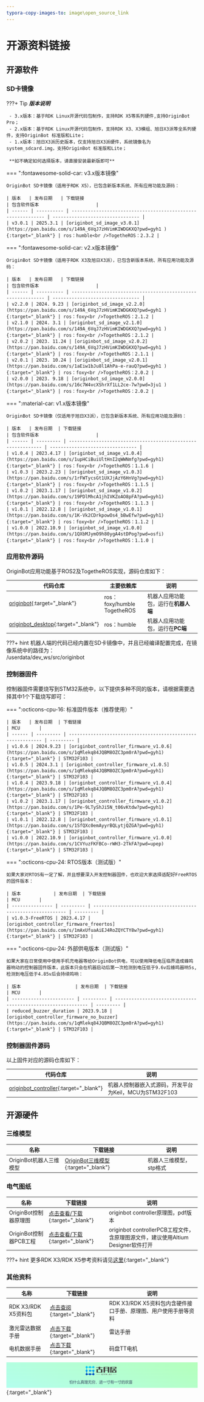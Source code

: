 ```yaml
---
typora-copy-images-to: image\open_source_link
---
```


# **开源资料链接**



## **开源软件**

### **SD卡镜像**

???+ Tip
    ***版本说明***
    
     - 3.x版本：基于RDK Linux开源代码包制作，支持RDK X5等系列硬件,支持OriginBot Pro；
     - 2.x版本：基于RDK Linux开源代码包制作，支持RDK X3、X3模组、旭日X3派等全系列硬件，支持OriginBot 标准版和Lite；
     - 1.x版本：旭日X3派历史版本，仅支持旭日X3派硬件，系统镜像名为system_sdcard.img，支持OriginBot 标准版和Lite；
     
     **如不确定如何选择版本，请直接安装最新版即可**

=== ":fontawesome-solid-car: v3.x版本镜像"

    OriginBot SD卡镜像（适用于RDK X5），已包含新版本系统、所有应用功能及源码：
    
    | 版本   | 发布日期   | 下载链接                                                     | 包含软件版本                     |
    | ------ | ---------- | ------------------------------------------------------------ | -------------------------------- |
    | v3.0.1 | 2025.3.1 | [originbot_sd_image_v3.0.1](https://pan.baidu.com/s/149A_6VqJ7zHVimKIWDGKXQ?pwd=gyh1 ){:target="_blank"} | ros：humble<br />TogetheROS：2.3.2 |


=== ":fontawesome-solid-car: v2.x版本镜像"

    OriginBot SD卡镜像（适用于RDK X3及旭日X3派），已包含新版本系统、所有应用功能及源码：
    
    | 版本   | 发布日期   | 下载链接                                                     | 包含软件版本                     |
    | ------ | ---------- | ------------------------------------------------------------ | -------------------------------- |
    | v2.2.0 | 2024. 9.23 | [originbot_sd_image_v2.2.0](https://pan.baidu.com/s/149A_6VqJ7zHVimKIWDGKXQ?pwd=gyh1 ){:target="_blank"} | ros：foxy<br />TogetheROS：2.1.2 |
    | v2.1.0 | 2024. 3.1 | [originbot_sd_image_v2.1.0](https://pan.baidu.com/s/149A_6VqJ7zHVimKIWDGKXQ?pwd=gyh1 ){:target="_blank"} | ros：foxy<br />TogetheROS：2.1.2 |
    | v2.0.2 | 2023. 11.24 | [originbot_sd_image_v2.0.2](https://pan.baidu.com/s/149A_6VqJ7zHVimKIWDGKXQ?pwd=gyh1 ){:target="_blank"} | ros：foxy<br />TogetheROS：2.1.1 |
    | v2.0.1 | 2023. 10.24 | [originbot_sd_image_v2.0.1](https://pan.baidu.com/s/1aEiw1bJu8l1AhPa-e-rauQ?pwd=gyh1 ){:target="_blank"} | ros：foxy<br />TogetheROS：2.0.2 |
    | v2.0.0 | 2023. 9.18 | [originbot_sd_image_v2.0.0](https://pan.baidu.com/s/16c7W4vcXShrXf1LL2ce-7w?pwd=3ju1 ){:target="_blank"} | ros：foxy<br />TogetheROS：2.0.2 |



=== ":material-car: v1.x版本镜像"

    OriginBot SD卡镜像（仅适用于旭日X3派），已包含新版本系统、所有应用功能及源码：
    
    | 版本   | 发布日期  | 下载链接                                                     | 包含软件版本                     |
    | ------ | --------- | ------------------------------------------------------------ | -------------------------------- |
    | v1.0.4 | 2023.4.17 | [originbot_sd_image_v1.0.4](https://pan.baidu.com/s/1upHCiBuiUltHnI2qWWNmfg?pwd=gyh1){:target="_blank"} | ros：foxy<br />TogetheROS：1.1.6 |
    | v1.0.3 | 2023.2.23 | [originbot_sd_image_v1.0.3](https://pan.baidu.com/s/1rFWTycsGt1UXJjAzY6HnVg?pwd=gyh1){:target="_blank"} | ros：foxy<br />TogetheROS：1.1.5 |
    | v1.0.2 | 2023.1.17 | [originbot_sd_image_v1.0.2](https://pan.baidu.com/s/19PDlMhcA1jhIVKZoAO8pFA?pwd=gyh1){:target="_blank"} | ros：foxy<br />TogetheROS：1.1.3 |
    | v1.0.1 | 2022.12.8 | [originbot_sd_image_v1.0.1](https://pan.baidu.com/s/1K-Vk2CDrkpowOs4_bBwEfw?pwd=gyh1){:target="_blank"} | ros：foxy<br />TogetheROS：1.1.2 |
    | v1.0.0 | 2022.10.9 | [originbot_sd_image_v1.0.0](https://pan.baidu.com/s/1QXbMJymO9h80ygA4stDPog?pwd=osfi){:target="_blank"} | ros：foxy<br />TogetheROS：1.1.0 |



### **应用软件源码**

OriginBot应用功能基于ROS2及TogetheROS实现，源码仓库如下：

| 代码仓库                                                     | 主要依赖库                 | 说明                                 |
| ------------------------------------------------------------ | -------------------------- | ------------------------------------ |
| [originbot](https://gitee.com/guyuehome/originbot){:target="_blank"} | ros：foxy/humble<br />TogetheROS | 机器人应用功能包，运行在**机器人端** |
| [originbot_desktop](https://gitee.com/guyuehome/originbot_desktop){:target="_blank"} | ros：humble                  | 机器人应用功能包，运行在**PC端**     |

???+ hint
	机器人端的代码已经内置在SD卡镜像中，并且已经编译配置完成，在镜像系统中的路径为：</br>/userdata/dev_ws/src/originbot



### **控制器固件**

控制器固件需要烧写到STM32系统中，以下提供多种不同的版本，请根据需要选择其中1个下载烧写即可：

=== ":octicons-cpu-16: 标准固件版本（推荐使用）"

    | 版本   | 发布日期  | 下载链接                                                     | MCU       |
    | ------ | --------- | ------------------------------------------------------------ | --------- |
    | v1.0.6 | 2024.9.23 | [originbot_controller_firmware_v1.0.6](https://pan.baidu.com/s/1qMlekq84JQBM8OZC3pm0rA?pwd=gyh1){:target="_blank"} | STM32F103 |
    | v1.0.5 | 2024.3.1 | [originbot_controller_firmware_v1.0.5](https://pan.baidu.com/s/1qMlekq84JQBM8OZC3pm0rA?pwd=gyh1){:target="_blank"} | STM32F103 |
    | v1.0.4 | 2023.9.18 | [originbot_controller_firmware_v1.0.4](https://pan.baidu.com/s/1qMlekq84JQBM8OZC3pm0rA?pwd=gyh1){:target="_blank"} | STM32F103 |
    | v1.0.2 | 2023.1.17 | [originbot_controller_firmware_v1.0.2](https://pan.baidu.com/s/1Pe-9LTyShJi5N_t06vKtdw?pwd=gyh1){:target="_blank"} | STM32F103 |
    | v1.0.1 | 2022.12.8 | [originbot_controller_firmware_v1.0.1](https://pan.baidu.com/s/1SfQXc0emAyyrBQLytjQZGA?pwd=gyh1){:target="_blank"} | STM32F103 |
    | v1.0.0 | 2022.10.9 | [originbot_controller_firmware_v1.0.0](https://pan.baidu.com/s/1CVYuzFKFBCo-rWH3-2TkFA?pwd=upep){:target="_blank"} | STM32F103 |

=== ":octicons-cpu-24: RTOS版本（测试版）"

    如果大家对RTOS有一定了解，并且想要深入开发控制器固件，也欢迎大家选择适配好FreeRTOS的固件版本：
    
    | 版本            | 发布日期  | 下载链接                                                     | MCU       |
    | --------------- | --------- | ------------------------------------------------------------ | --------- |
    | v1.0.3-FreeRTOS | 2023.4.17 | [originbot_controller_firmware_freertos](https://pan.baidu.com/s/1mAxUfuaAiEJ4RoZQYCTY8w?pwd=gyh1){:target="_blank"} | STM32F103 |

=== ":octicons-cpu-24: 外部供电版本（测试版）"

    如果大家在日常使用中使用手机充电器等给OriginBot供电，可以使用降低电压临界造成蜂鸣器响动的控制器固件版本，此版本只会在机器启动后第一次检测到电压低于9.6v后蜂鸣器响5s,检测到电压低于4.85v后会持续鸣响：
    
    | 版本                    | 发布日期  | 下载链接                                                     | MCU       |
    | ----------------------- | --------- | ------------------------------------------------------------ | --------- |
    | reduced_buzzer_duration | 2023.9.18 | [originbot_controller_firmware_no_buzzer](https://pan.baidu.com/s/1qMlekq84JQBM8OZC3pm0rA?pwd=gyh1){:target="_blank"} | STM32F103 |



### **控制器固件源码**

以上固件对应的源码仓库如下：

| 代码仓库                                                     | 说明                                                   |
| ------------------------------------------------------------ | ------------------------------------------------------ |
| [originbot_controller](https://gitee.com/guyuehome/originbot_controller){:target="_blank"} | 机器人控制器嵌入式源码，开发平台为Keil，MCU为STM32F103 |





## **开源硬件**

### **三维模型**

| 名称                    | 下载链接                                                     | 说明                    |
| ----------------------- | ------------------------------------------------------------ | ----------------------- |
| OriginBot机器人三维模型 | [OriginBot三维模型](https://pan.baidu.com/s/1smLq2O_JWpWDobyMezfo0g?pwd=wlb6){:target="_blank"} | 机器人三维模型，stp格式 |



### **电气图纸**

| 名称                   | 下载链接                                                     | 说明                                                         |
| ---------------------- | ------------------------------------------------------------ | ------------------------------------------------------------ |
| OriginBot控制器原理图  | [点击查看/下载](https://gitee.com/guyuehome/originbot_controller/blob/master/material/%E7%94%B5%E6%B0%94%E5%9B%BE%E7%BA%B8/OriginBot_Controller%E5%8E%9F%E7%90%86%E5%9B%BE.pdf){:target="_blank"} | originbot controller原理图，pdf版本                          |
| OriginBot控制器PCB工程 | [点击查看/下载](https://gitee.com/guyuehome/originbot_controller/tree/master/material/%E7%94%B5%E6%B0%94%E5%9B%BE%E7%BA%B8){:target="_blank"} | originbot controllerPCB工程文件，含原理图源文件，建议使用Altium Designer软件打开 |

???+ hint
	更多RDK X3/RDK X5参考资料请见[这里](https://developer.d-robotics.cc/rdk_doc/RDK){:target="_blank"}



### **其他资料**

| 名称             | 下载链接                                                     | 说明                                                         |
| ---------------- | ------------------------------------------------------------ | ------------------------------------------------------------ |
| RDK X3/RDK X5资料包</br>   | [点击查阅](https://archive.d-robotics.cc/downloads/hardware/){:target="_blank"} | RDK X3/RDK X5资料包内含硬件接口手册、原理图、用户使用手册等资料 |
| 激光雷达数据手册 | [点击下载](https://gitee.com/guyuehome/originbot_controller/blob/develop/material/%E6%95%B0%E6%8D%AE%E6%89%8B%E5%86%8C/YDLIDAR%20X3%20%E6%95%B0%E6%8D%AE%E6%89%8B%E5%86%8C.pdf){:target="_blank"} | 雷达手册                                          |
| 电机数据手册     | [点击下载](https://gitee.com/guyuehome/originbot_controller/blob/develop/material/%E6%95%B0%E6%8D%AE%E6%89%8B%E5%86%8C/%E7%A0%81%E7%9B%98TT%E7%94%B5%E6%9C%BA%E6%95%B0%E6%8D%AE%E6%89%8B%E5%86%8C.pdf){:target="_blank"} | 码盘TT电机                                                   |



[![图片1](../assets/img/footer.png)](https://www.guyuehome.com/){:target="_blank"}